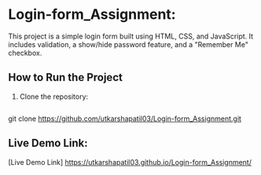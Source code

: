 # Login-form_Assignment: 
This project is a simple login form built using HTML, CSS, and JavaScript. It includes validation, a show/hide password feature, and a "Remember Me" checkbox.

## How to Run the Project

1. Clone the repository:
   ```bash https://github.com/utkarshapatil03/Login-form_Assignment.git
  git clone https://github.com/utkarshapatil03/Login-form_Assignment.git

## Live Demo Link:
[Live Demo Link] https://utkarshapatil03.github.io/Login-form_Assignment/
